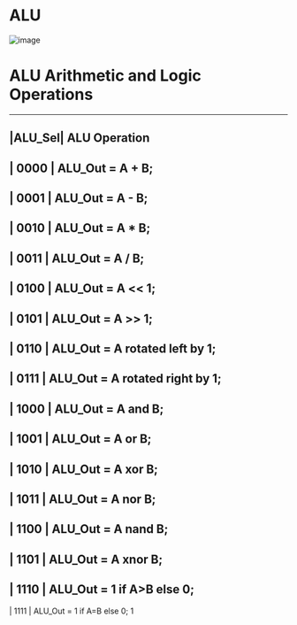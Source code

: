 # ALU
![image](https://github.com/RESMIRNAIR/ALU/assets/154305926/33dff162-59b3-44e2-886a-1ddd6e60979f)
# ALU Arithmetic and Logic Operations
----------------------------------------------------------------------
|ALU_Sel|   ALU Operation
----------------------------------------------------------------------
| 0000  |   ALU_Out = A + B;
----------------------------------------------------------------------
| 0001  |   ALU_Out = A - B;
----------------------------------------------------------------------
| 0010  |   ALU_Out = A * B;
----------------------------------------------------------------------
| 0011  |   ALU_Out = A / B;
----------------------------------------------------------------------
| 0100  |   ALU_Out = A << 1;
----------------------------------------------------------------------
| 0101  |   ALU_Out = A >> 1;
----------------------------------------------------------------------
| 0110  |   ALU_Out = A rotated left by 1;
----------------------------------------------------------------------
| 0111  |   ALU_Out = A rotated right by 1;
----------------------------------------------------------------------
| 1000  |   ALU_Out = A and B;
----------------------------------------------------------------------
| 1001  |   ALU_Out = A or B;
----------------------------------------------------------------------
| 1010  |   ALU_Out = A xor B;
----------------------------------------------------------------------
| 1011  |   ALU_Out = A nor B;
----------------------------------------------------------------------
| 1100  |   ALU_Out = A nand B;
----------------------------------------------------------------------
| 1101  |   ALU_Out = A xnor B;
----------------------------------------------------------------------
| 1110  |   ALU_Out = 1 if A>B else 0;
----------------------------------------------------------------------
| 1111  |   ALU_Out = 1 if A=B else 0;
1
